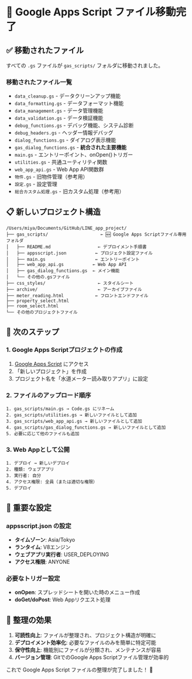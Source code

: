 # 📁 Google Apps Script ファイル移動完了

## ✅ 移動されたファイル

すべての `.gs` ファイルが `gas_scripts/` フォルダに移動されました。

### 移動されたファイル一覧
- `data_cleanup.gs` - データクリーンアップ機能
- `data_formatting.gs` - データフォーマット機能
- `data_management.gs` - データ管理機能
- `data_validation.gs` - データ検証機能
- `debug_functions.gs` - デバッグ機能、システム診断
- `debug_headers.gs` - ヘッダー情報デバッグ
- `dialog_functions.gs` - ダイアログ表示機能
- `gas_dialog_functions.gs` - **統合された主要機能**
- `main.gs` - エントリーポイント、onOpen()トリガー
- `utilities.gs` - 共通ユーティリティ関数
- `web_app_api.gs` - Web App API関数群
- `物件.gs` - 旧物件管理（参考用）
- `設定.gs` - 設定管理
- `総合カスタム処理.gs` - 旧カスタム処理（参考用）

## 📋 新しいプロジェクト構造

```
/Users/miya/Documents/GitHub/LINE_app_project/
├── gas_scripts/                    ← 🆕 Google Apps Scriptファイル専用フォルダ
│   ├── README.md                  ← デプロイメント手順書
│   ├── appsscript.json           ← プロジェクト設定ファイル
│   ├── main.gs                   ← エントリーポイント
│   ├── web_app_api.gs           ← Web App API
│   ├── gas_dialog_functions.gs  ← メイン機能
│   └── その他の.gsファイル
├── css_styles/                    ← スタイルシート
├── archive/                       ← アーカイブファイル
├── meter_reading.html            ← フロントエンドファイル
├── property_select.html
├── room_select.html
└── その他のプロジェクトファイル
```

## 🚀 次のステップ

### 1. Google Apps Scriptプロジェクトの作成
1. [Google Apps Script](https://script.google.com) にアクセス
2. 「新しいプロジェクト」を作成
3. プロジェクト名を「水道メーター読み取りアプリ」に設定

### 2. ファイルのアップロード順序
```
1. gas_scripts/main.gs → Code.gs にリネーム
2. gas_scripts/utilities.gs → 新しいファイルとして追加
3. gas_scripts/web_app_api.gs → 新しいファイルとして追加
4. gas_scripts/gas_dialog_functions.gs → 新しいファイルとして追加
5. 必要に応じて他のファイルも追加
```

### 3. Web Appとして公開
```
1. デプロイ → 新しいデプロイ
2. 種類: ウェブアプリ
3. 実行者: 自分
4. アクセス権限: 全員（または適切な権限）
5. デプロイ
```

## 🔧 重要な設定

### appsscript.json の設定
- **タイムゾーン**: Asia/Tokyo
- **ランタイム**: V8エンジン
- **ウェブアプリ実行者**: USER_DEPLOYING
- **アクセス権限**: ANYONE

### 必要なトリガー設定
- **onOpen**: スプレッドシートを開いた時のメニュー作成
- **doGet/doPost**: Web Appリクエスト処理

## 📝 整理の効果

1. **可読性向上**: ファイルが整理され、プロジェクト構造が明確に
2. **デプロイメント効率化**: 必要なファイルのみを簡単に特定可能
3. **保守性向上**: 機能別にファイルが分類され、メンテナンスが容易
4. **バージョン管理**: GitでのGoogle Apps Scriptファイル管理が効率的

これで Google Apps Script ファイルの整理が完了しました！ 🎉
